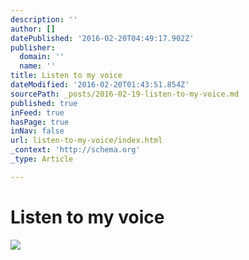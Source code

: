 ```yaml
---
description: ''
author: []
datePublished: '2016-02-20T04:49:17.902Z'
publisher:
  domain: ''
  name: ''
title: Listen to my voice
dateModified: '2016-02-20T01:43:51.854Z'
sourcePath: _posts/2016-02-19-listen-to-my-voice.md
published: true
inFeed: true
hasPage: true
inNav: false
url: listen-to-my-voice/index.html
_context: 'http://schema.org'
_type: Article

---
```

# Listen to my voice
![](https://the-grid-user-content.s3-us-west-2.amazonaws.com/ee6eea73-16b3-4c44-843e-7e78e0a887c5.png)